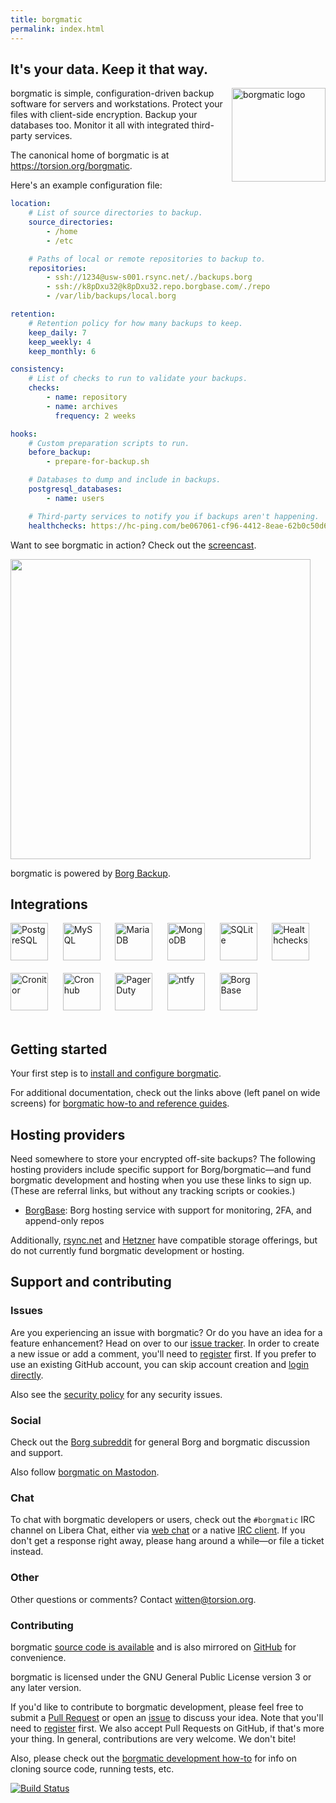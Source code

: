 ```yaml
---
title: borgmatic
permalink: index.html
---
```


## It's your data. Keep it that way.

<img src="docs/static/borgmatic.png" alt="borgmatic logo" width="150px" style="float: right; padding-left: 1em;">

borgmatic is simple, configuration-driven backup software for servers and
workstations. Protect your files with client-side encryption. Backup your
databases too. Monitor it all with integrated third-party services.

The canonical home of borgmatic is at <a href="https://torsion.org/borgmatic">https://torsion.org/borgmatic</a>.

Here's an example configuration file:

```yaml
location:
    # List of source directories to backup.
    source_directories:
        - /home
        - /etc

    # Paths of local or remote repositories to backup to.
    repositories:
        - ssh://1234@usw-s001.rsync.net/./backups.borg
        - ssh://k8pDxu32@k8pDxu32.repo.borgbase.com/./repo
        - /var/lib/backups/local.borg

retention:
    # Retention policy for how many backups to keep.
    keep_daily: 7
    keep_weekly: 4
    keep_monthly: 6

consistency:
    # List of checks to run to validate your backups.
    checks:
        - name: repository
        - name: archives
          frequency: 2 weeks

hooks:
    # Custom preparation scripts to run.
    before_backup:
        - prepare-for-backup.sh

    # Databases to dump and include in backups.
    postgresql_databases:
        - name: users

    # Third-party services to notify you if backups aren't happening.
    healthchecks: https://hc-ping.com/be067061-cf96-4412-8eae-62b0c50d6a8c
```

Want to see borgmatic in action? Check out the <a
href="https://asciinema.org/a/203761?autoplay=1" target="_blank">screencast</a>.

<a href="https://asciinema.org/a/203761?autoplay=1" target="_blank"><img src="https://asciinema.org/a/203761.png" width="480"></a>

borgmatic is powered by [Borg Backup](https://www.borgbackup.org/).

## Integrations

<a href="https://www.postgresql.org/"><img src="docs/static/postgresql.png" alt="PostgreSQL" height="60px" style="margin-bottom:20px;"></a>&nbsp;&nbsp;&nbsp;&nbsp;&nbsp;
<a href="https://www.mysql.com/"><img src="docs/static/mysql.png" alt="MySQL" height="60px" style="margin-bottom:20px;"></a>&nbsp;&nbsp;&nbsp;&nbsp;&nbsp;
<a href="https://mariadb.com/"><img src="docs/static/mariadb.png" alt="MariaDB" height="60px" style="margin-bottom:20px;"></a>&nbsp;&nbsp;&nbsp;&nbsp;&nbsp;
<a href="https://www.mongodb.com/"><img src="docs/static/mongodb.png" alt="MongoDB" height="60px" style="margin-bottom:20px;"></a>&nbsp;&nbsp;&nbsp;&nbsp;&nbsp;
<a href="https://sqlite.org/"><img src="docs/static/sqlite.png" alt="SQLite" height="60px" style="margin-bottom:20px;"></a>&nbsp;&nbsp;&nbsp;&nbsp;&nbsp;
<a href="https://healthchecks.io/"><img src="docs/static/healthchecks.png" alt="Healthchecks" height="60px" style="margin-bottom:20px;"></a>&nbsp;&nbsp;&nbsp;&nbsp;&nbsp;
<a href="https://cronitor.io/"><img src="docs/static/cronitor.png" alt="Cronitor" height="60px" style="margin-bottom:20px;"></a>&nbsp;&nbsp;&nbsp;&nbsp;&nbsp;
<a href="https://cronhub.io/"><img src="docs/static/cronhub.png" alt="Cronhub" height="60px" style="margin-bottom:20px;"></a>&nbsp;&nbsp;&nbsp;&nbsp;&nbsp;
<a href="https://www.pagerduty.com/"><img src="docs/static/pagerduty.png" alt="PagerDuty" height="60px" style="margin-bottom:20px;"></a>&nbsp;&nbsp;&nbsp;&nbsp;&nbsp;
<a href="https://ntfy.sh/"><img src="docs/static/ntfy.png" alt="ntfy" height="60px" style="margin-bottom:20px;"></a>&nbsp;&nbsp;&nbsp;&nbsp;&nbsp;
<a href="https://www.borgbase.com/?utm_source=borgmatic"><img src="docs/static/borgbase.png" alt="BorgBase" height="60px" style="margin-bottom:20px;"></a>&nbsp;&nbsp;&nbsp;&nbsp;&nbsp;


## Getting started

Your first step is to [install and configure
borgmatic](https://torsion.org/borgmatic/docs/how-to/set-up-backups/).

For additional documentation, check out the links above (left panel on wide screens)
for <a href="https://torsion.org/borgmatic/#documentation">borgmatic how-to and
reference guides</a>.


## Hosting providers

Need somewhere to store your encrypted off-site backups? The following hosting
providers include specific support for Borg/borgmatic—and fund borgmatic
development and hosting when you use these links to sign up. (These are
referral links, but without any tracking scripts or cookies.)

<ul>
 <li class="referral"><a href="https://www.borgbase.com/?utm_source=borgmatic">BorgBase</a>: Borg hosting service with support for monitoring, 2FA, and append-only repos</li>
</ul>

Additionally, [rsync.net](https://www.rsync.net/products/borg.html) and
[Hetzner](https://www.hetzner.com/storage/storage-box) have compatible storage
offerings, but do not currently fund borgmatic development or hosting.

## Support and contributing

### Issues

Are you experiencing an issue with borgmatic? Or do you have an idea for a
feature enhancement? Head on over to our [issue
tracker](https://projects.torsion.org/borgmatic-collective/borgmatic/issues).
In order to create a new issue or add a comment, you'll need to
[register](https://projects.torsion.org/user/sign_up?invite_code=borgmatic)
first. If you prefer to use an existing GitHub account, you can skip account
creation and [login directly](https://projects.torsion.org/user/login).

Also see the [security
policy](https://torsion.org/borgmatic/docs/security-policy/) for any security
issues.


### Social

Check out the [Borg subreddit](https://www.reddit.com/r/BorgBackup/) for
general Borg and borgmatic discussion and support.

Also follow [borgmatic on Mastodon](https://fosstodon.org/@borgmatic).


### Chat

To chat with borgmatic developers or users, check out the `#borgmatic`
IRC channel on Libera Chat, either via <a
href="https://web.libera.chat/#borgmatic">web chat</a> or a native <a
href="ircs://irc.libera.chat:6697">IRC client</a>. If you don't get a response
right away, please hang around a while—or file a ticket instead.


### Other

Other questions or comments? Contact
[witten@torsion.org](mailto:witten@torsion.org).


### Contributing

borgmatic [source code is
available](https://projects.torsion.org/borgmatic-collective/borgmatic) and is also mirrored
on [GitHub](https://github.com/borgmatic-collective/borgmatic) for convenience.

borgmatic is licensed under the GNU General Public License version 3 or any
later version.

If you'd like to contribute to borgmatic development, please feel free to
submit a [Pull
Request](https://projects.torsion.org/borgmatic-collective/borgmatic/pulls) or
open an
[issue](https://projects.torsion.org/borgmatic-collective/borgmatic/issues) to
discuss your idea. Note that you'll need to
[register](https://projects.torsion.org/user/sign_up?invite_code=borgmatic)
first. We also accept Pull Requests on GitHub, if that's more your thing. In
general, contributions are very welcome. We don't bite!

Also, please check out the [borgmatic development
how-to](https://torsion.org/borgmatic/docs/how-to/develop-on-borgmatic/) for
info on cloning source code, running tests, etc.

<a href="https://build.torsion.org/borgmatic-collective/borgmatic" alt="build status">![Build Status](https://build.torsion.org/api/badges/borgmatic-collective/borgmatic/status.svg?ref=refs/heads/master)</a>

